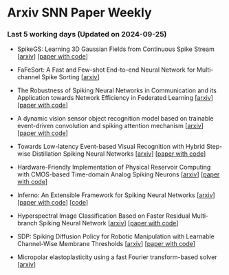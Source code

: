 # Arxiv SNN Paper Weekly


 ### **Last 5 working days (Updated on 2024-09-25)** 


- SpikeGS: Learning 3D Gaussian Fields from Continuous Spike Stream [[arxiv](https://arxiv.org/abs/2409.15176)] [[paper with code](https://paperswithcode.com/paper/spikegs-learning-3d-gaussian-fields-from)]

- FaFeSort: A Fast and Few-shot End-to-end Neural Network for Multi-channel Spike Sorting [[arxiv](https://arxiv.org/abs/2409.13067)]

- The Robustness of Spiking Neural Networks in Communication and its Application towards Network Efficiency in Federated Learning [[arxiv](https://arxiv.org/abs/2409.12769)] [[paper with code](https://paperswithcode.com/paper/the-robustness-of-spiking-neural-networks-in)]

- A dynamic vision sensor object recognition model based on trainable event-driven convolution and spiking attention mechanism [[arxiv](https://arxiv.org/abs/2409.12691)] [[paper with code](https://paperswithcode.com/paper/a-dynamic-vision-sensor-object-recognition)]

- Towards Low-latency Event-based Visual Recognition with Hybrid Step-wise Distillation Spiking Neural Networks [[arxiv](https://arxiv.org/abs/2409.12507)] [[paper with code](https://paperswithcode.com/paper/towards-low-latency-event-based-visual)]

- Hardware-Friendly Implementation of Physical Reservoir Computing with CMOS-based Time-domain Analog Spiking Neurons [[arxiv](https://arxiv.org/abs/2409.11612)] [[paper with code](https://paperswithcode.com/paper/hardware-friendly-implementation-of-physical)]

- Inferno: An Extensible Framework for Spiking Neural Networks [[arxiv](https://arxiv.org/abs/2409.11567)] [[paper with code](https://paperswithcode.com/paper/inferno-an-extensible-framework-for-spiking)] [[code](https://github.com/mdominijanni/inferno)]

- Hyperspectral Image Classification Based on Faster Residual Multi-branch Spiking Neural Network [[arxiv](https://arxiv.org/abs/2409.11619)] [[paper with code](https://paperswithcode.com/paper/hyperspectral-image-classification-based-on-3)]

- SDP: Spiking Diffusion Policy for Robotic Manipulation with Learnable Channel-Wise Membrane Thresholds [[arxiv](https://arxiv.org/abs/2409.11195)] [[paper with code](https://paperswithcode.com/paper/sdp-spiking-diffusion-policy-for-robotic)]

- Micropolar elastoplasticity using a fast Fourier transform-based solver [[arxiv](https://arxiv.org/abs/2409.10774)]


